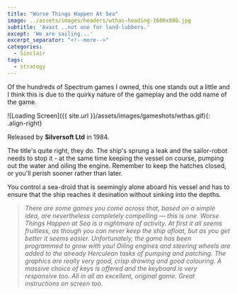 ```yaml
---
title: "Worse Things Happen At Sea"
image: ../assets/images/headers/wthas-heading-1600x800.jpg
subtitle: 'Avast ..not one for land-lubbers.'
except: 'We are sailing...'
excerpt_separator: "<!--more-->"
categories:
  - Sinclair
tags:
  - strategy
---
```



Of the hundreds of Spectrum games I owned, this one stands out a little and I think this is due to the quirky nature of the gameplay and the odd name of the game.

![Loading Screen]({{ site.url }}/assets/images/gameshots/wthas.gif){: .align-right}

Released by **Silversoft Ltd** in 1984.

The title's quite right, they do. The ship's sprung a leak and the sailor-robot needs to stop it - at the same time keeping the vessel on course, pumping out the water and oiling the engine. Remember to keep the hatches closed, or you'll perish sooner rather than later. 

You control a sea-droid that is seemingly alone aboard his vessel and has to ensure that the ship reaches it desination without sinking into the depths.

> <cite>There are some games you come across that, based on a simple idea, are nevertheless completely compelling — this is one. Worse Things Happen at Sea is a nightmare of activity. At first it all seems fruitless, as though you can never keep the ship afloat, but as you get better it seems easier. Unfortunately, the game has been programmed to grow with you! Oiling engines and steering wheels are added to the already Herculean tasks of pumping and patching. The graphics are really very good, crisp drawing and good colouring. A massive choice of keys is offered and the keyboard is very responsive too. All in all an excellent, original game. Great instructions on screen too.</cite>






